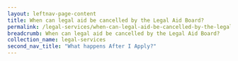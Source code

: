 ```yaml
---
layout: leftnav-page-content
title: When can legal aid be cancelled by the Legal Aid Board?
permalink: /legal-services/when-can-legal-aid-be-cancelled-by-the-legal-aid-board/
breadcrumb: When can legal aid be cancelled by the Legal Aid Board?
collection_name: legal-services
second_nav_title: "What happens After I Apply?"
---
```


